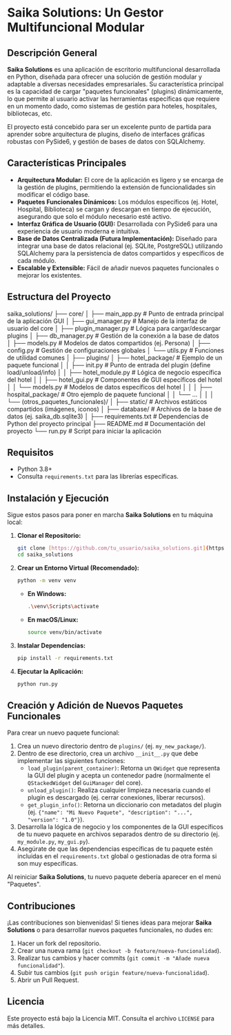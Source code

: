 # Saika Solutions: Un Gestor Multifuncional Modular

## Descripción General

**Saika Solutions** es una aplicación de escritorio multifuncional desarrollada en Python, diseñada para ofrecer una solución de gestión modular y adaptable a diversas necesidades empresariales. Su característica principal es la capacidad de cargar "paquetes funcionales" (plugins) dinámicamente, lo que permite al usuario activar las herramientas específicas que requiere en un momento dado, como sistemas de gestión para hoteles, hospitales, bibliotecas, etc.

El proyecto está concebido para ser un excelente punto de partida para aprender sobre arquitectura de plugins, diseño de interfaces gráficas robustas con PySide6, y gestión de bases de datos con SQLAlchemy.

## Características Principales

* **Arquitectura Modular:** El core de la aplicación es ligero y se encarga de la gestión de plugins, permitiendo la extensión de funcionalidades sin modificar el código base.
* **Paquetes Funcionales Dinámicos:** Los módulos específicos (ej. Hotel, Hospital, Biblioteca) se cargan y descargan en tiempo de ejecución, asegurando que solo el módulo necesario esté activo.
* **Interfaz Gráfica de Usuario (GUI):** Desarrollada con PySide6 para una experiencia de usuario moderna e intuitiva.
* **Base de Datos Centralizada (Futura Implementación):** Diseñado para integrar una base de datos relacional (ej. SQLite, PostgreSQL) utilizando SQLAlchemy para la persistencia de datos compartidos y específicos de cada módulo.
* **Escalable y Extensible:** Fácil de añadir nuevos paquetes funcionales o mejorar los existentes.

## Estructura del Proyecto  

saika_solutions/
├── core/
│   ├── main_app.py           # Punto de entrada principal de la aplicación GUI
│   ├── gui_manager.py        # Manejo de la interfaz de usuario del core
│   ├── plugin_manager.py     # Lógica para cargar/descargar plugins
│   ├── db_manager.py         # Gestión de la conexión a la base de datos
│   ├── models.py             # Modelos de datos compartidos (ej. Persona)
│   ├── config.py             # Gestión de configuraciones globales
│   └── utils.py              # Funciones de utilidad comunes
│
├── plugins/
│   ├── hotel_package/        # Ejemplo de un paquete funcional
│   │   ├── init.py       # Punto de entrada del plugin (define load/unload/info)
│   │   ├── hotel_module.py   # Lógica de negocio específica del hotel
│   │   ├── hotel_gui.py      # Componentes de GUI específicos del hotel
│   │   └── models.py         # Modelos de datos específicos del hotel
│   │
│   ├── hospital_package/     # Otro ejemplo de paquete funcional
│   │   └── ...
│   │
│   └── (otros_paquetes_funcionales)/
│
├── static/                   # Archivos estáticos compartidos (imágenes, iconos)
│
├── database/                 # Archivos de la base de datos (ej. saika_db.sqlite3)
│
├── requirements.txt          # Dependencias de Python del proyecto principal
├── README.md                 # Documentación del proyecto
└── run.py                    # Script para iniciar la aplicación

## Requisitos

* Python 3.8+
* Consulta `requirements.txt` para las librerías específicas.

## Instalación y Ejecución

Sigue estos pasos para poner en marcha **Saika Solutions** en tu máquina local:

1.  **Clonar el Repositorio:**
    ```bash
    git clone [https://github.com/tu_usuario/saika_solutions.git](https://github.com/tu_usuario/saika_solutions.git)
    cd saika_solutions
    ```

2.  **Crear un Entorno Virtual (Recomendado):**
    ```bash
    python -m venv venv
    ```
    * **En Windows:**
        ```bash
        .\venv\Scripts\activate
        ```
    * **En macOS/Linux:**
        ```bash
        source venv/bin/activate
        ```

3.  **Instalar Dependencias:**
    ```bash
    pip install -r requirements.txt
    ```

4.  **Ejecutar la Aplicación:**
    ```bash
    python run.py
    ```

## Creación y Adición de Nuevos Paquetes Funcionales

Para crear un nuevo paquete funcional:

1.  Crea un nuevo directorio dentro de `plugins/` (ej. `my_new_package/`).
2.  Dentro de ese directorio, crea un archivo `__init__.py` que debe implementar las siguientes funciones:
    * `load_plugin(parent_container)`: Retorna un `QWidget` que representa la GUI del plugin y acepta un contenedor padre (normalmente el `QStackedWidget` del `GuiManager` del core).
    * `unload_plugin()`: Realiza cualquier limpieza necesaria cuando el plugin es descargado (ej. cerrar conexiones, liberar recursos).
    * `get_plugin_info()`: Retorna un diccionario con metadatos del plugin (ej. `{"name": "Mi Nuevo Paquete", "description": "...", "version": "1.0"}`).
3.  Desarrolla la lógica de negocio y los componentes de la GUI específicos de tu nuevo paquete en archivos separados dentro de su directorio (ej. `my_module.py`, `my_gui.py`).
4.  Asegúrate de que las dependencias específicas de tu paquete estén incluidas en el `requirements.txt` global o gestionadas de otra forma si son muy específicas.

Al reiniciar **Saika Solutions**, tu nuevo paquete debería aparecer en el menú "Paquetes".

## Contribuciones

¡Las contribuciones son bienvenidas! Si tienes ideas para mejorar **Saika Solutions** o para desarrollar nuevos paquetes funcionales, no dudes en:

1.  Hacer un fork del repositorio.
2.  Crear una nueva rama (`git checkout -b feature/nueva-funcionalidad`).
3.  Realizar tus cambios y hacer commits (`git commit -m "Añade nueva funcionalidad"`).
4.  Subir tus cambios (`git push origin feature/nueva-funcionalidad`).
5.  Abrir un Pull Request.

## Licencia

Este proyecto está bajo la Licencia MIT. Consulta el archivo `LICENSE` para más detalles.
